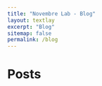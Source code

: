 ```yaml
---
title: "Novembre Lab - Blog"
layout: textlay
excerpt: "Blog"
sitemap: false
permalink: /blog
---
```


# Posts

<!-- TODO : create a loop here through blog posts from _posts directory -->

